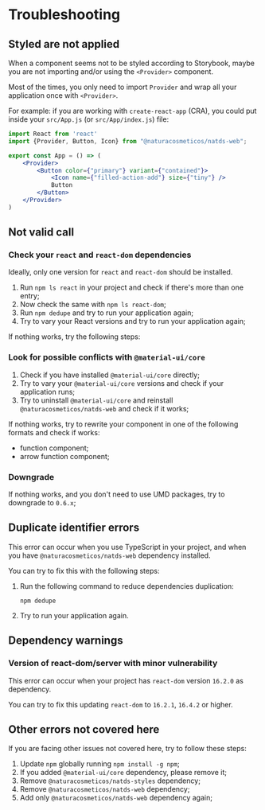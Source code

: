# Troubleshooting

## Styled are not applied

When a component seems not to be styled according to Storybook, maybe you are not importing and/or using the `<Provider>` component.

Most of the times, you only need to import `Provider` and wrap all your application once with `<Provider>`.

For example: if you are working with `create-react-app` (CRA), you could put inside your `src/App.js` (or `src/App/index.js`) file:

```jsx
import React from 'react'
import {Provider, Button, Icon} from "@naturacosmeticos/natds-web";

export const App = () => (
    <Provider>
        <Button color={"primary"} variant={"contained"}>
            <Icon name={"filled-action-add"} size={"tiny"} />
            Button
        </Button>
    </Provider>
)
```

## Not valid call

### Check your `react` and `react-dom` dependencies

Ideally, only one version for `react` and `react-dom` should be installed.

1. Run `npm ls react` in your project and check if there's more than one entry;
2. Now check the same with `npm ls react-dom`;
3. Run `npm dedupe` and try to run your application again;
4. Try to vary your React versions and try to run your application again;

If nothing works, try the following steps:

### Look for possible conflicts with `@material-ui/core`

1. Check if you have installed `@material-ui/core` directly;
2. Try to vary your `@material-ui/core` versions and check if your application runs;
3. Try to uninstall `@material-ui/core` and reinstall `@naturacosmeticos/natds-web` and check if it works;

If nothing works, try to rewrite your component in one of the following formats and check if works:

   - function component;
   - arrow function component;

### Downgrade

If nothing works, and you don't need to use UMD packages, try to downgrade to `0.6.x`;

## Duplicate identifier errors

This error can occur when you use TypeScript in your project,
and when you have `@naturacosmeticos/natds-web` dependency installed.

You can try to fix this with the following steps:

1. Run the following command to reduce dependencies duplication:

   ```shell script
   npm dedupe
   ```

2. Try to run your application again.

## Dependency warnings

### Version of react-dom/server with minor vulnerability

This error can occur when your project has `react-dom` version `16.2.0` as dependency.

You can try to fix this updating `react-dom` to `16.2.1`, `16.4.2` or higher.

## Other errors not covered here

If you are facing other issues not covered here, try to follow these steps:

1. Update `npm` globally running `npm install -g npm`;
2. If you added `@material-ui/core` dependency, please remove it;
3. Remove `@naturacosmeticos/natds-styles` dependency;
4. Remove `@naturacosmeticos/natds-web` dependency;
5. Add only `@naturacosmeticos/natds-web` dependency again;
